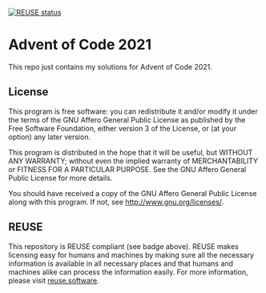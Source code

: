 <!--
Copyright (C) 2021 Florian Snow <florian@familysnow.net>

This program is free software: you can redistribute it and/or modify it under
the terms of the GNU Affero General Public License as published by the Free
Software Foundation, either version 3 of the License, or (at your option) any
later version.

This program is distributed in the hope that it will be useful, but WITHOUT
ANY WARRANTY; without even the implied warranty of MERCHANTABILITY or FITNESS
FOR A PARTICULAR PURPOSE.  See the GNU Affero General Public License for more
details.

You should have received a copy of the GNU Affero General Public License along
with this program.  If not, see <http://www.gnu.org/licenses/>.

SPDX-FileCopyrightText: 2021 Florian Snow <florian@familysnow.net>

SPDX-License-Identifier: AGPL-3.0-or-later
-->
[![REUSE status](https://api.reuse.software/badge/github.com/floriansnow/aoc2021)](https://api.reuse.software/info/github.com/floriansnow/aoc2021)

# Advent of Code 2021
This repo just contains my solutions for Advent of Code 2021.

## License
This program is free software: you can redistribute it and/or modify it under
the terms of the GNU Affero General Public License as published by the Free
Software Foundation, either version 3 of the License, or (at your option) any
later version.

This program is distributed in the hope that it will be useful, but WITHOUT
ANY WARRANTY; without even the implied warranty of MERCHANTABILITY or FITNESS
FOR A PARTICULAR PURPOSE.  See the GNU Affero General Public License for more
details.

You should have received a copy of the GNU Affero General Public License along
with this program.  If not, see <http://www.gnu.org/licenses/>.

## REUSE
This repository is REUSE compliant (see badge above).  REUSE makes licensing
easy for humans and machines by making sure all the necessary information is
available in all necessary places and that humans and machines alike can process
the information easily.  For more information, please visit
[reuse.software](https://reuse.software/).